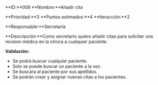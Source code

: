 **ID:**008  **Nombre:**Añadir cita

**Prioridad:**3 **Puntos estimados:**4 **Iteracción:**2

**Responsable:**Secretaría

**Descripción:**Como secretario quiero añadir citas para solicitar una revision médica en la clínica a cualquier paciente.

**Validación:**
+  Se podrá buscar cualquier paciente.
+  Solo se puede buscar un paciente a la vez.
+  Se buscara al paciente por sus apellidos.
+  Se podrán crear y asignar nuevas citas a los pacientes.
